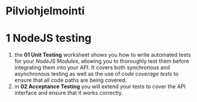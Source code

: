 # Pilviohjelmointi

# 1 NodeJS testing

1. the **01 Unit Testing** worksheet shows you how to write automated tests for your _NodeJS Modules_, allowing you to thoroughly test them before integrating them into your API. It covers both synchronous and asynchronous testing as well as the use of _code coverage tests_ to ensure that all code paths are being covered.
2. in **02 Acceptance Testing** you will extend your tests to cover the API interface and ensure that it works correctly.
